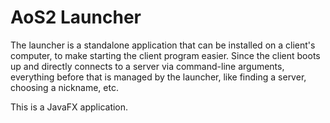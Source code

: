 # AoS2 Launcher
The launcher is a standalone application that can be installed on a client's computer, to make starting the client program easier. Since the client boots up and directly connects to a server via command-line arguments, everything before that is managed by the launcher, like finding a server, choosing a nickname, etc.

This is a JavaFX application.
